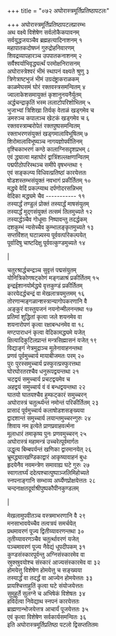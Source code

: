 +++
title = "०७२ अघोरास्त्रमूर्तिप्रतिष्ठापटलः"

+++
अघोरास्त्रमूर्तिप्रतिष्ठापटलप्रारम्भः    
अथ वक्ष्ये विशेषेण सर्वलोकैकपावनम्  
सर्वयुद्धजयञ्चैव ब्रह्महत्यादिनाशनम् १  
महापातकदोषघ्नं गुरुद्रोहनिवारणम्  
शिवद्रव्यापहारञ्च उपपातकनाशनम् २  
सर्वैश्वर्याभिवृद्ध्यर्त्थं परमोक्षनिरासनम्  
अघोरास्त्रेश्वरं भीमं स्थापनं वक्ष्यते श्रुणु ३  
त्रिणेत्राष्टभुजं भीमं उग्रदंष्ट्राकराळकम्  
काळमेघसमं घोरं रक्तवस्त्रसमन्वितम् ४  
ज्वालाकेशसमायुक्तं कृशानुनयनैर्युतम्  
अर्द्धचन्द्राकृतिं भस्म ललाटोपरिशोभितम् ५  
भुजाभ्यां त्रिशिखा तिर्यक् वेताळं खड्गमेव च  
डमरुञ्च कपालञ्च खेटकं खड्गमेव च ६  
रक्तवस्त्राम्बरोपेतं रक्तपुष्पसमन्वितम्  
रक्ताभरणसंयुक्तं खड्गमालाविभूषितम् ७  
शिरोमालाविभूष्यञ्च नागयज्ञोपवीतिनम्  
वृश्चिकाभरणं कण्ठे कालाग्निसदृशप्रभम् ८  
एवं द्ध्यात्वा महाघोरं द्वात्रिंशल्लक्षणान्वितम्  
पद्मपीठोपरिस्थञ्च समीपे वृषभन्तथा ९  
एवं सङ्कल्प्य विधिवत्प्रतिष्ठां कारयेत्ततः  
षोडशस्तम्भसंयुक्तं नवभागं प्रकीर्तितम् १०  
मद्ध्ये वेदिं प्रकल्प्याथ दर्पणोदरसन्निभम्  
वेदिका मद्ध्यमे चैव ----------- ११  
तस्यार्द्धं तण्डुलं प्रोक्तं तस्यार्द्धं माषसंयुतम्  
तस्यार्द्धं मुद्गसंयुक्तं तत्समं तिलमुच्यते १२  
तस्यार्द्धञ्चैव गोधूमाः निष्पावन्तु तदर्द्धकम्  
दशकुम्भं न्यसेच्चैव कुम्भालङ्कृतमुच्यते १३  
सप्तविंशत् घटान्न्यस्य पूर्ववत्परिकल्पयेत्  
पूर्वादिषु चाष्टदिक्षु पूर्ववत्कुण्डमुच्यते १४  

|  

चतुरश्रार्द्धचन्द्रञ्च सुवृत्तं पद्मसंयुतम्  
योनित्रिकोणषट्कोणं मङ्गळाश्रं प्रकीर्तितम् १५  
इन्द्रईशानयोर्मद्ध्ये वृत्तकुण्डं प्रकीर्तितम्  
कारयेदर्द्धचन्द्रं वा मेखलात्रयमुत्तमम् १६  
तोरणान्मङ्गळान्शस्त्रान्यागोपकरणानि वै  
अङ्कुरं वास्तुयजनं नयनोन्मीलनन्तथा १७  
प्रतिमां शुद्धितां कृत्वा जले शयनमेव वा  
शयनारोपणं कृत्वा रक्षाबन्धनमेव वा १८  
मण्टपाराधनं कृत्वा वेदिकामद्ध्यमे यजेत्  
क्षित्यादिकुटिलप्रान्तं मन्त्रसिह्मासनं यजेत् १९  
विद्याङ्गं नेत्रमुद्राञ्च मूलेनावाहनन्तथा  
प्रणवं पूर्वमुच्चार्य मायाबीजमतः परम् २०  
पुरः पुरस्समुच्चार्य प्रस्फुरत्प्रस्फुरत्तथा  
घोरघोरतरश्चैव धनुरूपद्वयन्तथा २१  
चटद्वयं समुच्चार्य प्रचटद्वयमेव च  
अहद्वयं समुच्चार्य वं वं बन्धद्वयन्तथा २२  
घातयो घातयश्चैव हुम्फट्कारं समुच्चरन्  
अघोरास्त्रं चतुर्त्थ्यन्तं नमोन्तं परिकीर्तितम् २३  
प्रासादं पूर्वमुच्चार्य कलाषोडशसङ्ख्यया  
द्वादशान्तं समुच्चार्य लयान्तमुच्चरन्गुरुः २४  
शिवाय नम इत्येते प्राणप्रवाहवर्त्मना  
मूलाधारं तमाकृष्य पुनः प्रणवमुच्चरन् २५  
अघोरास्त्रं महामन्त्रं उच्चरेत्पूर्वमार्गतः  
उद्धृत्य बिम्बपर्यन्तं खणिका द्वारमानयेत् २६  
भ्रूमद्ध्यात्खण्डिकाद्वारं आकृष्यावाहनं बुधः  
हृदयेनैव नवमन्त्रेण समावाह्य घटे गुरुः २७    
स्वागतार्घ्यं ददेत्पश्चात्पुष्पाञ्जलिमिहोच्यते  
स्नपनाङ्गानि सम्भाव्य अर्घ्येणप्रोक्षयेत्ततः २८  
चन्दनाक्षतदूर्वाश्रीपुष्पकौपीनकुण्डलम्  

|  

मेखलामुपवीतञ्च वस्त्रमाभरणानि वै २९  
मनसाभावयेच्चैव तत्वत्रयं समर्चयेत्  
प्रथमावरणं पूज्य द्वितीय्यावरणन्तथा ३०  
तृतीय्यावरणञ्चैव चतुर्त्थावरणं यजेत्  
पञ्चमावरणं पूज्य नैवेद्यं धूपदीपकम् ३१  
कुण्डसंस्कारपूर्वन्तु अग्निसंस्कारमेव वा  
स्रुक्स्रुवयोश्च संस्कारं आज्यसंस्कारमेव वा ३२  
होमयेत्तु विशेषेण होमयेत्तु च सङ्ख्यया  
तस्यार्द्धं वा तदर्द्धं वा आज्येन होमयेत्ततः ३३  
प्रायश्चित्ताहुतिं कृत्वा घटे संयोजयेत्ततः  
सुमुहूर्ते सुलग्ने च अभिषेकं विशेषतः ३४  
हविर्दत्वा निवेद्याथ स्नपनं कारयेत्ततः  
ब्राह्मणान्भोजयेत्तत्र आचार्यं पूजयेत्ततः ३५  
एवं कृत्वा विशेषेण सर्वकार्यसमन्वितः ३६  
इति अघोरास्त्रमूर्तिप्रतिष्ठा पटलो द्विसप्ततितमः  
